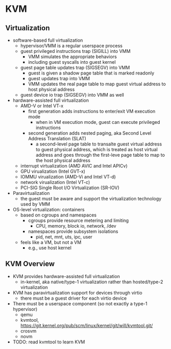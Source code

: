# KVM

## Virtualization

* software-based full virtualization
  * hypervisor/VMM is a regular userspace process
  * guest privileged instructions trap (SIGILL) into VMM
    * VMM simulates the appropriate behaviors
    * including guest syscalls into guest kernel
  * guest page table updates trap (SIGSEGV) into VMM
    * guest is given a shadow page table that is marked readonly
    * guest updates trap into VMM
    * VMM updates the real page table to map guest virtual address to host
      physical address
  * guest device io trap (SIGSEGV) into VMM as well
* hardware-assisted full virtualization
  * AMD-V or Intel VT-x
    * first generation adds instructions to enter/exit VM execution mode
      * when in VM execution mode, guest can execute privileged instructions
    * second generation adds nested paging, aka Second Level Address Translation
      (SLAT)
      * a second-level page table to transalte guest virtual address to guest
        physical address, which is treated as host virtual address and goes
        through the first-leve page table to map to the host physical address
  * interrupt virtualization (AMD AVIC and Intel APICv)
  * GPU virualization (Intel GVT-x)
  * IOMMU virualization (AMD-Vi and Intel VT-d)
  * network virualization (Intel VT-c)
  * PCI-SIG Single Root I/O Virtualization (SR-IOV)
* Paravirtualization
  * the guest must be aware and support the virtualization technology used by VMM
* OS-level virtualization: containers
  * based on cgroups and namespaces
    * cgroups provide resource metering and limiting
      * CPU, memory, block io, network, /dev
    * namespaces provide subsystem isolations
      * pid, net, mnt, uts, ipc, user
  * feels like a VM, but not a VM
    * e.g., use host kernel

## KVM Overview

* KVM provides hardware-assisted full virtualization
  * in-kernel, aka native/type-1 virtualization rather than hosted/type-2 virtualization
* KVM has paravirtualization support for devices through virtio
  * there must be a guest driver for each virtio device
* There must be a userspace component (so not exactly a type-1 hypervisor)
  * qemu
  * kvmtool, https://git.kernel.org/pub/scm/linux/kernel/git/will/kvmtool.git/
  * crosvm
  * novm
* TODO: read kvmtool to learn KVM
